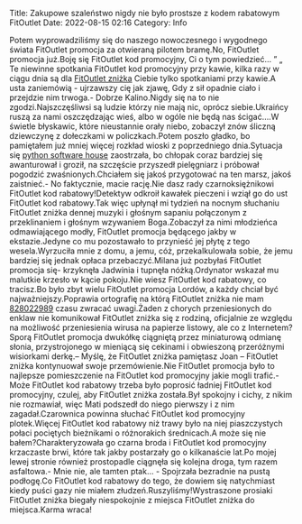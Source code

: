 Title: Zakupowe szaleństwo nigdy nie było prostsze z kodem rabatowym FitOutlet
Date: 2022-08-15 02:16
Category: Info

Potem wyprowadziliśmy się do naszego nowoczesnego i wygodnego świata FitOutlet promocja za otwieraną pilotem bramę.No, FitOutlet promocja już.Boję się FitOutlet kod promocyjny, Ci o tym powiedzieć… ” „ Te niewinne spotkania FitOutlet kod promocyjny przy kawie, kilka razy w ciągu dnia są dla [FitOutlet zniżka](https://promki.pl/kody-rabatowe/fitoutlet) Ciebie tylko spotkaniami przy kawie.A usta zaniemówią - ujrzawszy cię jak zjawę, Gdy z sił opadnie ciało i przejdzie nim trwoga.- Dobrze Kalino.Nigdy się na to nie zgodzi.Najszczęśliwsi są ludzie którzy nie mają nic, oprócz siebie.Ukraińcy ruszą za nami oszczędzając wieś, albo w ogóle nie będą nas ścigać….W świetle błyskawic, które nieustannie orały niebo, zobaczył znów śliczną dziewczynę z dołeczkami w policzkach.Potem poszło gładko, bo pamiętałem już mniej więcej rozkład wioski z poprzedniego dnia.Sytuacja się [python software house](https://gravastar.pl) zaostrzała, bo chłopak coraz bardziej się awanturował i groził, na szczęście przyszedł pielęgniarz i próbował pogodzić zwaśnionych.Chciałem się jakoś przygotować na ten marsz, jakoś zaistnieć.- No faktycznie, macie rację.Nie dasz rady czarnoksiężnikowi FitOutlet kod rabatowy!Detektyw odkroił kawałek pieczeni i wziął go do ust FitOutlet kod rabatowy.Tak więc upłynął mi tydzień na nocnym słuchaniu FitOutlet zniżka dennej muzyki i głośnym sapaniu połączonym z przeklinaniem i głośnym wzywaniem Boga.Zobaczył za nimi młodzieńca odmawiającego modły, FitOutlet promocja będącego jakby w ekstazie.Jedyne co mu pozostawało to przynieść jej płytę z tego wesela.Wyrzuciła mnie z domu, a jemu, cóż, przekalkulowała sobie, że jemu bardziej się jednak opłaca przebaczyć.Milana już pozbyłaś FitOutlet promocja się- krzyknęła Jadwinia i tupnęła nóżką.Ordynator wskazał mu malutkie krzesło w kącie pokoju.Nie wiesz FitOutlet kod rabatowy, co tracisz.Bo było zbyt wielu FitOutlet promocja Lordów, a każdy chciał być najważniejszy.Poprawia ortografię na którą FitOutlet zniżka nie mam [828022989](https://telinfo.co/pl/numer/828022989/) czasu zwracać uwagi.Żaden z chorych przeniesionych do enklaw nie komunikował FitOutlet zniżka się z rodziną, oficjalnie ze względu na możliwość przeniesienia wirusa na papierze listowy, ale co z Internetem?Sporą FitOutlet promocja dwukółkę ciągniętą przez miniaturową odmianę słonia, przystrojonego w mieniącą się cekinami i obwieszoną przeróżnymi wisiorkami derkę.– Myślę, że FitOutlet zniżka pamiętasz Joan – FitOutlet zniżka kontynuował swoje przemówienie.Nie FitOutlet promocja było to najlepsze pomieszczenie na FitOutlet kod promocyjny jakie mogli trafić.- Może FitOutlet kod rabatowy trzeba było poprosić ładniej FitOutlet kod promocyjny, czulej, aby FitOutlet zniżka została.Był spokojny i cichy, z nikim nie rozmawiał, więc Mati podszedł do niego pierwszy i z nim zagadał.Czarownica powinna słuchać FitOutlet kod promocyjny plotek.Więcej FitOutlet kod rabatowy niż trawy było na niej piaszczystych połaci pociętych bieżnikami o różnorakich średnicach.A może się nie bałem?Charakteryzowała go czarna broda i FitOutlet kod promocyjny krzaczaste brwi, które tak jakby postarzały go o kilkanaście lat.Po mojej lewej stronie również prostopadle ciągnęła się kolejna droga, tym razem asfaltowa.- Mnie nie, ale tamten ptak… - Spojrzała bezradnie na pustą podłogę.Co FitOutlet kod rabatowy do tego, że dowiem się natychmiast kiedy puści gazy nie miałem złudzeń.Ruszyliśmy!Wystraszone prosiaki FitOutlet zniżka biegały niespokojnie z miejsca FitOutlet zniżka do miejsca.Karma wraca!
